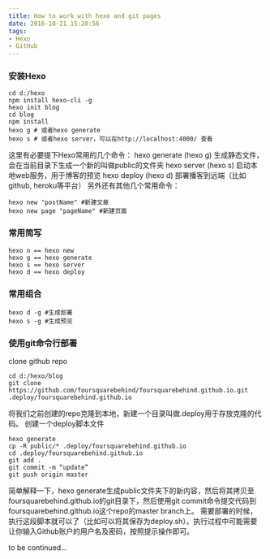 ```yaml
---
title: How to work with hexo and git pages
date: 2016-10-21 15:20:56
tags:
- Hexo
- GitHub
---
```


### 安装Hexo ###
```
cd d:/hexo
npm install hexo-cli -g
hexo init blog
cd blog
npm install
hexo g # 或者hexo generate
hexo s # 或者hexo server，可以在http://localhost:4000/ 查看
```

这里有必要提下Hexo常用的几个命令：
hexo generate (hexo g) 生成静态文件，会在当前目录下生成一个新的叫做public的文件夹
hexo server (hexo s) 启动本地web服务，用于博客的预览
hexo deploy (hexo d) 部署播客到远端（比如github, heroku等平台）
另外还有其他几个常用命令：

```
hexo new "postName" #新建文章
hexo new page "pageName" #新建页面
```

### 常用简写 ###
```
hexo n == hexo new
hexo g == hexo generate
hexo s == hexo server
hexo d == hexo deploy
```

### 常用组合 ###
```
hexo d -g #生成部署
hexo s -g #生成预览
```



### 使用git命令行部署 ###

clone github repo
```
cd d:/hexo/blog
git clone https://github.com/foursquarebehind/foursquarebehind.github.io.git .deploy/foursquarebehind.github.io
```

将我们之前创建的repo克隆到本地，新建一个目录叫做.deploy用于存放克隆的代码。
创建一个deploy脚本文件

```
hexo generate
cp -R public/* .deploy/foursquarebehind.github.io
cd .deploy/foursquarebehind.github.io
git add .
git commit -m “update”
git push origin master
```

简单解释一下，hexo generate生成public文件夹下的新内容，然后将其拷贝至foursquarebehind.github.io的git目录下，然后使用git commit命令提交代码到foursquarebehind.github.io这个repo的master branch上。
需要部署的时候，执行这段脚本就可以了（比如可以将其保存为deploy.sh）。执行过程中可能需要让你输入Github账户的用户名及密码，按照提示操作即可。


to be continued...